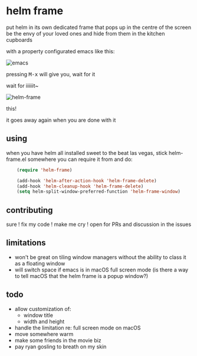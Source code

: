# helm frame

put helm in its own dedicated frame that pops up in the centre of the screen
be the envy of your loved ones and hide from them in the kitchen cupboards

with a property configurated emacs like this:

![emacs](https://snake.dog/s/fokit/emacs.png)

pressing <kbd>M-x</kbd> will give you, wait for it

wait for iiiiiit~

![helm-frame](https://snake.dog/s/velux/helm-frame.png)

this!

it goes away again when you are done with it

## using

when you have helm all installed sweet to the beat las vegas, stick helm-frame.el somewhere you can require it from and do:

```lisp
    (require 'helm-frame)

    (add-hook 'helm-after-action-hook 'helm-frame-delete)
    (add-hook 'helm-cleanup-hook 'helm-frame-delete)
    (setq helm-split-window-preferred-function 'helm-frame-window)
```

## contributing

sure ! fix my code ! make me cry ! open for PRs and discussion in the issues

## limitations

* won't be great on tiling window managers without the ability to class it as a
  floating window
* will switch space if emacs is in macOS full screen mode (is there a way to
  tell macOS that the helm frame is a popup window?)


## todo

* allow customization of:
  - window title
  - width and height
* handle the limitation re: full screen mode on macOS
* move somewhere warm
* make some friends in the movie biz
* pay ryan gosling to breath on my skin
